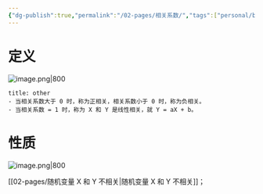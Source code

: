 ```yaml
---
{"dg-publish":true,"permalink":"/02-pages/相关系数/","tags":["personal/blog","概率论","概念"]}
---
```


# 定义
![image.png|800](https://yelanyanyu-img-bed.oss-cn-hangzhou.aliyuncs.com/img/blog/2024/06/20240614150914.png)
```ad-note
title: other
- 当相关系数大于 0 时，称为正相关，相关系数小于 0 时，称为负相关。
- 当相关系数 = 1 时，称为 X 和 Y 是线性相关，就 Y = aX + b。
```

# 性质
![image.png|800](https://yelanyanyu-img-bed.oss-cn-hangzhou.aliyuncs.com/img/blog/2024/06/20240614150926.png)

[[02-pages/随机变量 X 和 Y 不相关\|随机变量 X 和 Y 不相关]]；